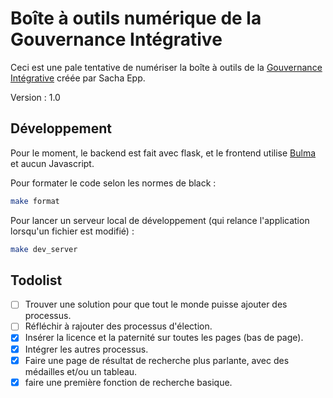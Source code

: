 # Boîte à outils numérique de la Gouvernance Intégrative

Ceci est une pale tentative de numériser la boîte à outils de la [Gouvernance Intégrative](https://gouvernanceintegrative.com/) créée par Sacha Epp.

Version : 1.0

## Développement

Pour le moment, le backend est fait avec flask, et le frontend utilise [Bulma](https://bulma.io/) et aucun Javascript.

Pour formater le code selon les normes de black :

``` bash
make format
```

Pour lancer un serveur local de développement (qui relance l'application lorsqu'un fichier est modifié) :

``` bash
make dev_server
```

## Todolist

* [ ] Trouver une solution pour que tout le monde puisse ajouter des processus.
* [ ] Réfléchir à rajouter des processus d'élection.
* [x] Insérer la licence et la paternité sur toutes les pages (bas de page).
* [x] Intégrer les autres processus.
* [x] Faire une page de résultat de recherche plus parlante, avec des médailles et/ou un tableau.
* [x] faire une première fonction de recherche basique.

